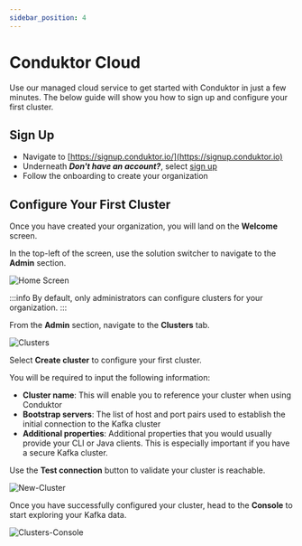 ```yaml
---
sidebar_position: 4
---
```


# Conduktor Cloud

Use our managed cloud service to get started with Conduktor in just a few minutes. The below guide will show you how to sign up and configure your first cluster.

## Sign Up

- Navigate to [https://signup.conduktor.io/](https://signup.conduktor.io)
- Underneath **_Don't have an account?_**, select [sign up](https://signup.conduktor.io)
- Follow the onboarding to create your organization

## Configure Your First Cluster

Once you have created your organization, you will land on the **Welcome** screen.

In the top-left of the screen, use the solution switcher to navigate to the **Admin** section.

![Home Screen](/img/get-started/Home-Screen.png)

:::info
By default, only administrators can configure clusters for your organization.
:::

From the **Admin** section, navigate to the **Clusters** tab.

![Clusters](/img/get-started/Clusters.png)

Select **Create cluster** to configure your first cluster.

You will be required to input the following information:

- **Cluster name**: This will enable you to reference your cluster when using Conduktor
- **Bootstrap servers**: The list of host and port pairs used to establish the initial connection to the Kafka cluster
- **Additional properties**: Additional properties that you would usually provide your CLI or Java clients. This is especially important if you have a secure Kafka cluster.

Use the **Test connection** button to validate your cluster is reachable.

![New-Cluster](/img/get-started/New-Cluster.png)

Once you have successfully configured your cluster, head to the **Console** to start exploring your Kafka data.

![Clusters-Console](/img/get-started/Clusters-Console.png)
